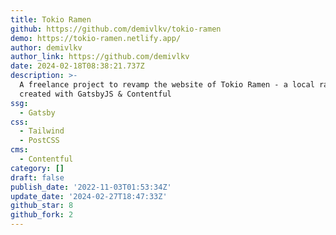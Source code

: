 ```yaml
---
title: Tokio Ramen
github: https://github.com/demivlkv/tokio-ramen
demo: https://tokio-ramen.netlify.app/
author: demivlkv
author_link: https://github.com/demivlkv
date: 2024-02-18T08:38:21.737Z
description: >-
  A freelance project to revamp the website of Tokio Ramen - a local ramen shop;
  created with GatsbyJS & Contentful
ssg:
  - Gatsby
css:
  - Tailwind
  - PostCSS
cms:
  - Contentful
category: []
draft: false
publish_date: '2022-11-03T01:53:34Z'
update_date: '2024-02-27T18:47:33Z'
github_star: 8
github_fork: 2
---
```

